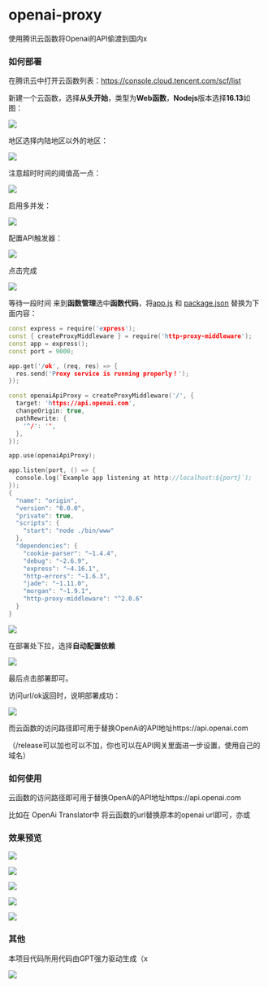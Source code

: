 # openai-proxy
使用腾讯云函数将Openai的API偷渡到国内x

### 如何部署

在腾讯云中打开云函数列表：https://console.cloud.tencent.com/scf/list

新建一个云函数，选择**从头开始**，类型为**Web函数**，**Nodejs**版本选择**16.13**如图：

![](https://fastly.jsdelivr.net/gh/ProbiusOfficial/My_pic@main/2023y-3m-24-d11-h26m1679628401679.png)

地区选择内陆地区以外的地区：

![](https://fastly.jsdelivr.net/gh/ProbiusOfficial/My_pic@main/2023y-3m-24-d11-h26m1679628416310.png)

注意超时时间的阈值高一点：

![](https://fastly.jsdelivr.net/gh/ProbiusOfficial/My_pic@main/2023y-3m-24-d11-h27m1679628434367.png)

启用多并发：

![](https://fastly.jsdelivr.net/gh/ProbiusOfficial/My_pic@main/2023y-3m-24-d11-h27m1679628449061.png)

配置API触发器：

![](https://fastly.jsdelivr.net/gh/ProbiusOfficial/My_pic@main/2023y-3m-24-d11-h27m1679628459018.png)

点击完成

![](https://fastly.jsdelivr.net/gh/ProbiusOfficial/My_pic@main/2023y-3m-24-d11-h27m1679628472034.png)

等待一段时间 来到**函数管理**选中**函数代码**，将[app.js](https://github.com/ProbiusOfficial/openai-proxy/blob/main/app.js) 和 [package.json](https://github.com/ProbiusOfficial/openai-proxy/blob/main/package.json) 替换为下面内容：

```C++
const express = require('express');
const { createProxyMiddleware } = require('http-proxy-middleware');
const app = express();
const port = 9000;

app.get('/ok', (req, res) => {
  res.send('Proxy service is running properly！');
});

const openaiApiProxy = createProxyMiddleware('/', {
  target: 'https://api.openai.com',
  changeOrigin: true,
  pathRewrite: {
    '^/': '',
  },
});

app.use(openaiApiProxy);

app.listen(port, () => {
  console.log(`Example app listening at http://localhost:${port}`);
});
{
  "name": "origin",
  "version": "0.0.0",
  "private": true,
  "scripts": {
    "start": "node ./bin/www"
  },
  "dependencies": {
    "cookie-parser": "~1.4.4",
    "debug": "~2.6.9",
    "express": "~4.16.1",
    "http-errors": "~1.6.3",
    "jade": "~1.11.0",
    "morgan": "~1.9.1",
    "http-proxy-middleware": "^2.0.6"
  }
}
```

![](https://fastly.jsdelivr.net/gh/ProbiusOfficial/My_pic@main/2023y-3m-24-d11-h28m1679628483083.png)

在部署处下拉，选择**自动配置依赖**

![](https://fastly.jsdelivr.net/gh/ProbiusOfficial/My_pic@main/2023y-3m-24-d11-h28m1679628497091.png)

最后点击部署即可。

访问url/ok返回时，说明部署成功：

![](https://fastly.jsdelivr.net/gh/ProbiusOfficial/My_pic@main/2023y-3m-24-d11-h28m1679628512018.png)

而云函数的访问路径即可用于替换OpenAi的API地址https://api.openai.com

（/release可以加也可以不加，你也可以在API网关里面进一步设置，使用自己的域名）

### 如何使用

云函数的访问路径即可用于替换OpenAi的API地址https://api.openai.com

比如在 OpenAi Translator中 将云函数的url替换原本的openai url即可，亦或

### 效果预览

![](https://fastly.jsdelivr.net/gh/ProbiusOfficial/My_pic@main/2023y-3m-24-d11-h28m1679628525708.png)

![](https://fastly.jsdelivr.net/gh/ProbiusOfficial/My_pic@main/2023y-3m-24-d11-h29m1679628586588.png)

![](https://fastly.jsdelivr.net/gh/ProbiusOfficial/My_pic@main/2023y-3m-24-d11-h29m1679628597249.png)

![](https://fastly.jsdelivr.net/gh/ProbiusOfficial/My_pic@main/2023y-3m-24-d11-h30m1679628613797.png)

![](https://fastly.jsdelivr.net/gh/ProbiusOfficial/My_pic@main/2023y-3m-24-d11-h31m1679628672187.png)

### 其他

本项目代码所用代码由GPT强力驱动生成（x

![](https://fastly.jsdelivr.net/gh/ProbiusOfficial/My_pic@main/2023y-3m-24-d11-h31m1679628687662.png)
